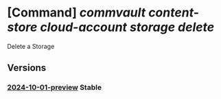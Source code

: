# [Command] _commvault content-store cloud-account storage delete_

Delete a Storage

## Versions

### [2024-10-01-preview](/Resources/mgmt-plane/L3N1YnNjcmlwdGlvbnMve30vcmVzb3VyY2Vncm91cHMve30vcHJvdmlkZXJzL2NvbW12YXVsdC5jb250ZW50c3RvcmUvY2xvdWRhY2NvdW50cy97fS9zdG9yYWdlcy97fQ==/2024-10-01-preview.xml) **Stable**

<!-- mgmt-plane /subscriptions/{}/resourcegroups/{}/providers/commvault.contentstore/cloudaccounts/{}/storages/{} 2024-10-01-preview -->
